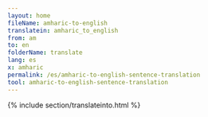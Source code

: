 ```yaml
---
layout: home
fileName: amharic-to-english
translatein: amharic_to_english
from: am
to: en
folderName: translate
lang: es
x: amharic
permalink: /es/amharic-to-english-sentence-translation
tool: amharic-to-english-sentence-translation
---
```

{% include section/translateinto.html %}